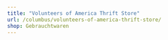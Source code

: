```yaml
---
title: "Volunteers of America Thrift Store"
url: /columbus/volunteers-of-america-thrift-store/
shop: Gebrauchtwaren
---
```

